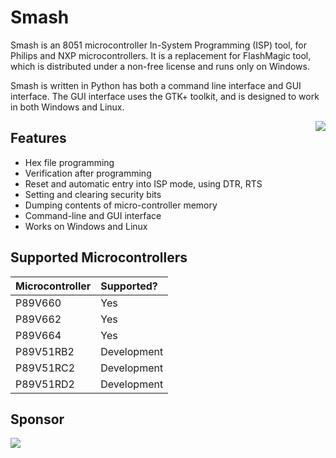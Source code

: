 # Smash #

Smash is an 8051 microcontroller In-System Programming (ISP) tool, for Philips and NXP microcontrollers. It is a replacement for FlashMagic tool, which is distributed under a non-free license and runs only on Windows.

Smash is written in Python has both a command line interface and GUI interface. The GUI interface uses the GTK+ toolkit, and is designed to work in both Windows and Linux.

<img src='http://wiki.smash-tool.googlecode.com/hg/prog-screen.png' align='right' />

## Features ##

  * Hex file programming
  * Verification after programming
  * Reset and automatic entry into ISP mode, using DTR, RTS
  * Setting and clearing security bits
  * Dumping contents of micro-controller memory
  * Command-line and GUI interface
  * Works on Windows and Linux

## Supported Microcontrollers ##

| **Microcontroller** | **Supported?**  |
|:--------------------|:----------------|
| P89V660             | Yes             |
| P89V662             | Yes             |
| P89V664             | Yes             |
| P89V51RB2 	         | Development     |
| P89V51RC2           | Development     |
| P89V51RD2           | Development     |

## Sponsor ##

<a href='http://www.zilogic.com'><img src='http://wiki.smash-tool.googlecode.com/hg/zilogic-logo.png' /></a>